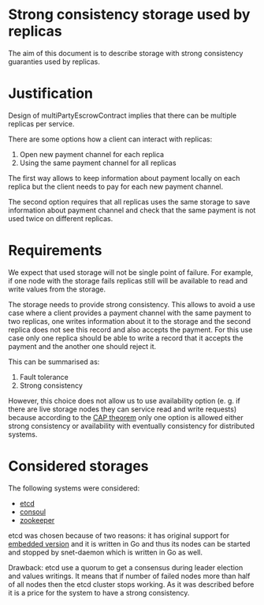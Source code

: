 # Strong consistency storage used by replicas

The aim of this document is to describe storage with strong consistency guaranties used by replicas.

# Justification

Design of multiPartyEscrowContract implies that there can be multiple replicas per service.

There are some options how a client can interact with replicas:
1. Open new payment channel for each replica
1. Using the same payment channel for all replicas

The first way allows to keep information about payment locally on each replica but the client needs to pay for each
new payment channel.

The second option requires that all replicas uses the same storage to save information about payment channel
and check that the same payment is not used twice on different replicas.


# Requirements

We expect that used storage will not be single point of failure. For example, if one node with the storage fails
replicas still will be available to read and write values from the storage.

The storage needs to provide strong consistency. This allows to avoid a use case where a client
provides a payment channel with the same payment to two replicas, one writes information about it to the storage and
the second replica does not see this record and also accepts the payment.
For this use case only one replica should be able to write a record that it accepts the payment and the another one
should reject it.

This can be summarised as:
1. Fault tolerance
1. Strong consistency

However, this choice does not allow us to use availability option (e. g. if there are live storage nodes they
can service read and write requests) because according to the [CAP theorem](https://en.wikipedia.org/wiki/CAP_theorem)
only one option is allowed either strong consistency or availability with eventually consistency for distributed systems.

# Considered storages

The following systems were considered:
- [etcd](https://github.com/etcd-io/etcd)
- [consoul](https://github.com/hashicorp/consul)
- [zookeeper](https://github.com/apache/zookeeper)

etcd was chosen because of two reasons: it has original support for
[embedded version](https://godoc.org/github.com/coreos/etcd/embed)
and it is written in Go and thus its nodes can be started and stopped by snet-daemon which is written in Go as well.

Drawback:
etcd use a quorum to get a consensus during leader election and values writings. It means that if number of
failed nodes more than half of all nodes then the etcd cluster stops working.
As it was described before it is a price for the system to have a strong consistency.

